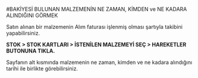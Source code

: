 #BAKİYESİ BULUNAN MALZEMENİN NE ZAMAN, KİMDEN ve NE KADARA ALINDIĞINI GÖRMEK

Satın alınan bir malzemenin Alım faturası işlenmiş olması şartıyla takibini yapabilirsiniz.

**STOK > STOK KARTLARI > İSTENİLEN MALZEMEYİ SEÇ > HAREKETLER BUTONUNA TIKLA.**

Sayfanın alt kısmında malzemenin ne zaman, kimden ve ne kadara alındığını tarihi ile birlikte görebilirsiniz.